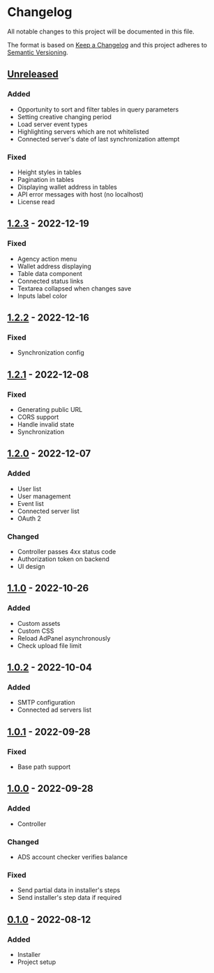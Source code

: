 # Changelog
All notable changes to this project will be documented in this file.

The format is based on [Keep a Changelog](https://keepachangelog.com/en/1.0.0/)
and this project adheres to [Semantic Versioning](https://semver.org/spec/v2.0.0.html).

## [Unreleased]
### Added
- Opportunity to sort and filter tables in query parameters
- Setting creative changing period
- Load server event types
- Highlighting servers which are not whitelisted
- Connected server's date of last synchronization attempt
### Fixed
- Height styles in tables
- Pagination in tables
- Displaying wallet address in tables
- API error messages with host (no localhost)
- License read

## [1.2.3] - 2022-12-19
### Fixed
- Agency action menu
- Wallet address displaying
- Table data component
- Connected status links
- Textarea collapsed when changes save
- Inputs label color

## [1.2.2] - 2022-12-16
### Fixed
- Synchronization config

## [1.2.1] - 2022-12-08
### Fixed
- Generating public URL
- CORS support
- Handle invalid state
- Synchronization

## [1.2.0] - 2022-12-07
### Added
- User list
- User management
- Event list
- Connected server list
- OAuth 2
### Changed
- Controller passes 4xx status code
- Authorization token on backend
- UI design

## [1.1.0] - 2022-10-26
### Added
- Custom assets
- Custom CSS
- Reload AdPanel asynchronously
- Check upload file limit

## [1.0.2] - 2022-10-04
### Added
- SMTP configuration
- Connected ad servers list

## [1.0.1] - 2022-09-28
### Fixed
- Base path support

## [1.0.0] - 2022-09-28
### Added
- Controller
### Changed
- ADS account checker verifies balance
### Fixed
- Send partial data in installer's steps
- Send installer's step data if required

## [0.1.0] - 2022-08-12
### Added
- Installer
- Project setup

[Unreleased]: https://github.com/adshares/adcontroller/compare/v1.2.3...develop
[1.2.3]: https://github.com/adshares/adcontroller/compare/v1.2.2...v1.2.3
[1.2.2]: https://github.com/adshares/adcontroller/compare/v1.2.1...v1.2.2
[1.2.1]: https://github.com/adshares/adcontroller/compare/v1.2.0...v1.2.1
[1.2.0]: https://github.com/adshares/adcontroller/compare/v1.1.0...v1.2.0
[1.1.0]: https://github.com/adshares/adcontroller/compare/v1.0.2...v1.1.0
[1.0.2]: https://github.com/adshares/adcontroller/compare/v1.0.1...v1.0.2
[1.0.1]: https://github.com/adshares/adcontroller/compare/v1.0.0...v1.0.1
[1.0.0]: https://github.com/adshares/adcontroller/compare/v0.1.0...v1.0.0
[0.1.0]: https://github.com/adshares/adcontroller/releases/tag/v0.1.0
